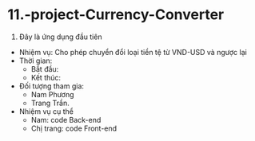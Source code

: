 # 11.-project-Currency-Converter
1. Đây là ứng dụng đầu tiên
- Nhiệm vụ: Cho phép chuyển đổi loại tiền tệ từ VND-USD và ngược lại
- Thời gian:
  + Bắt đầu:
  + Kết thúc:
- Đối tượng tham gia:
  + Nam Phương
  + Trang Trần.
- Nhiệm vụ cụ thể
  + Nam: code Back-end
  + Chị trang: code Front-end
